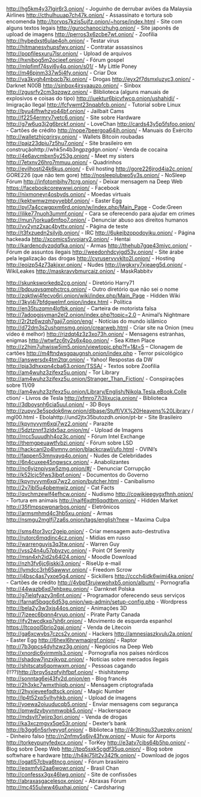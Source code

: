 http://hg5km4y37lgir6r3.onion/ - Joguinho de derrubar aviões da
Malaysia Airlines
http://cthulhuuap7ch47k.onion/ - Assassinato e tortura sob encomenda
http://torvps7kzis5ujfz.onion/~horse/index.html - Site com alguns textos
legais
http://gurochanocizhuhg.onion/ - Site japonês de upload de imagens
http://perros3x6zcbe7wt.onion/ - Zoofilia
http://hybedxst6ulae4oh.onion/ - Testar vírus
http://hitmanesvhupsfwv.onion/ - Contratar assassinos
http://popfilesxuru7lsr.onion/ - Upload de arquivos
http://hxnibog5m2ocjeef.onion/ - Fórum gospel
http://mlpfimf74svi6y4q.onion/s01/ - My Little Poney
http://m46pjnm337w5j4fy.onion/ - Criar Dox
http://va3kvgh4mbqcb7ki.onion/ - Drogas
http://eyx2f7dsmxluzyc3.onion/ - Darknet N00B
http://sinbox4irsyaauzo.onion/ - Sinbox
http://zgusrfv2cm3qzqwz.onion/ - Bliblioteca (alguns manuais de
explosivos e coisas do tipo)
http://iuektur6bicvfwcq.onion/ushahidi/ - Imigração Ilegal
http://fcfywmt23nqabfcb.onion/ - Tutorial sobre Linux
http://byu4ifhwhzyo44bf.onion/ - Jailbait Cams
http://f2254ermrv7vetc6.onion/ - Site sobre Hardware
http://g7w6uq3j2g6brckf.onion/ - LoveChan
http://cards43y5p5fsfoo.onion/ - Cartões de crédito
http://nope7beergoa64ih.onion/ - Manuais do Exército
http://walletzhjcqrirsy.onion/ - Wallets Bitcoin roubadas
http://pajz23dpiu7z5hu7.onion/ - Site brasileiro em construçãohttp://whk5n4b3ngpzgdgn.onion/ - Venda de cocaína
http://4e6avcmbxn5y253g.onion/ - Meet my sisters
http://7etxnv26hro7mmuu.onion/ - Quadrinhos
http://evilhostj24k6kus.onion/ - Evil hosting
http://gore226jrod4ia2c.onion/ GORE226 (que não tem gore)
http://nosleeplubwo5y3s.onion/ - NoSleep Fórum
http://infotombjhy7tcrg.onion/ - Deixar mensagem na Deep Web
https://facebookcorewwwi.onion/ - Facebook
http://nixmoneyr4osbyds.onion/ - Moedas virtuais
http://kektwmwzmpyyebbf.onion/ - Easter Egg
http://pyl7a4ccwgpxm6rd.onion/w/index.php/Main_Page - Code:Green
http://ilike77nuoh3ummf.onion/ - Cara se oferecendo para ajudar em
crimes
http://mun7jorkua6mfpo7.onion/ - Denunciar abuso aos direitos
humanos
http://vv2ynz2xac4byttv.onion/ - Página de teste
http://t3fxzuedn2sjlvjb.onion/ - IRC
http://6ukejbzopodoyiku.onion/ - Página hackeada
http://xcomics5vvoiary2.onion/ - Hentai
http://kardencdyzqdqfka.onion/ - Armas
http://thehub7gqe43miyc.onion/ - Fórum de assuntos ilegais
http://weedonhdcyjgd53y.onion/ - Site árabe pela legalização das drogas
http://cyruservvvklto2l.onion/ - Hosting
http://eoizp54z73akjxxr.onion/ - Nudes
http://jwgkxry7xjeaeg5d.onion/ - WikiLeakes
http://maskravvbmurcaiz.onion/ - MaskRabbitv

http://skunksworkedp2cg.onion/ - Diretório Harry71
http://bdpuqvsqmphctrcs.onion/ - Outro diretório que não sei o nome
http://zqktlwi4fecvo6ri.onion/wiki/index.php/Main_Page - Hidden Wiki
http://3kyl4i7bfdgwelmf.onion/index.html - Política
http://en35tuzqmn4lofbk.onion/ - Carteira de motorista falsa
http://7adopgjsyman2el2.onion/index.php?topic=2.0 – Animal’s
Nightmare http://2r2tz6wzqh7gaji7.onion/eng/ - Notícias do mundo
islâmico
http://d72dm3s2ushqmsmg.onion/crearweb.html - Criar site na Onion
(meu vídeo é melhor)
http://rjzdqt4z3z3xo73h.onion/ - Mensagens estranhas, enigmas
http://wtwfzc6ty2s6x4po.onion/ - Sea Kitten Place
http://z2hjm7uhwisw5jm5.onion/viewtopic.php?f=1&t=5 – Clonagem de
cartões
http://m4ftndwsgqaugnsh.onion/index.php - Terror psicológico
http://answersdx4tm2tqr.onion/ - Yahoo! Respostas da DW
http://pja3dhxxpn4cba63.onion/TSSA/ - Textos sobre Zoofilia
http://am4wuhz3zifexz5u.onion/ - Tor Library
http://am4wuhz3zifexz5u.onion/Stranger_Than_Fiction/ - Conspirações
sobre 11/09
http://am4wuhz3zifexz5u.onion/Library/English/Nikola.Tesla.eBook.Colle
ction/ - Livros de Tesla
http://xfmro77i3lixucja.onion/ - Biblioteca
http://3dboysnh6cia5uul.onion/ - 3D Boys
http://zupyv3e5spdok6nw.onion/dlbase/Stuff/VX%20Heavens%20Library
/ mgl00.html - Ebolahttp://und2jtx35butozdh.onion/pt-br - Site Brasileiro
http://kpynyvym6xqi7wz2.onion/ - Parazite
http://5dztznnf3zldx5az.onion/m/ - Upload de Imagens
http://rrcc5uuudhh4oz3c.onion/ - Fórum Intel Exchange
http://themgpeuawtfvbzi.onion/ - Fórum sobre LSD
http://hackcanl2o4lvmnv.onion/blackcrawl/ufo.html - OVINI’s
http://fappen53mnvayq4o.onion/ - Nudes de Celebridades
http://6n4cuxee45ngwscx.onion/ - Anabolizantes
http://nc6yjznpiysw5zmg.onion/#/ - Denunciar Corrupção
http://k52lcjc5fws3jbqf.onion/ - Documentos do Governo
http://kpynyvym6xqi7wz2.onion/butcher.html - Canibalismo
http://2v7ibl5u4pbemwiz.onion/ - Cat Facts
http://qvchmzewlf4efhcw.onion/ - Nudismo
http://cowikieegygxfhnh.onion/ - Tortura em animais
http://najf6xdtt6qqdtbm.onion/ - Hidden Market
http://35flmpspwpnarbos.onion/ - Eletrônicos
http://armsmhmd4c3hb5xu.onion/ - Armas
http://nsmgu2mglfj7za6s.onion/tags/english?new – Maxima Culpa


http://sms4tor3vcr2geip.onion/ - Criar mensagem auto-destrutiva
http://rutorc6mqdinc4cz.onion/ - Mídias em russo
http://warrenguyis3q3tw.onion/ - Warren Guy
http://vss24n4u57pbvzyc.onion/ - Point Of Serenity
http://msn4xh2id2s64l24.onion/ - Moodle Download
http://nzh3fv6jc6jskki3.onion/ - RiseUp e-mail
http://lymdcc3rh65awwvr.onion/ - Freedom Scrow
http://j4bsc4as7yxoe5g4.onion/ - Sickillers
http://ccch4idk6wimi4ka.onion/ - Cartões de crédito
http://4vbpf3rujwwohxb5.onion/album/ - Pornografia
http://44wazb6xd7ehbxeu.onion/ - Darnknet Polska
http://g7ielqfyazy3n6nt.onion/ - Programador oferecendo seus serviços
http://farnat5bqgc6d53g.onion/wp-admin/setup-config.php - Wordpress
http://bela2y3w3xjs44os.onion/ - Animações 3D
http://7izeec6bqnn4rvuo.onion/ - Pirate Party Canada
http://jfy2twcdkxq7sh6r.onion/ - Movimento de esquerda espanhol
https://ltcpool5brio2gaj.onion/ - Venda de Litecoin
http://ga6xcwvbs7czcs2v.onion/ - Hackers
http://amnesiaszkvulu2a.onion/ - Easter Egg
http://6hexl6hrwmaqjrgf.onion/ - Raptor
http://7b3gpcs4dyhzwz3g.onion/ - Negócios na Deep Web
http://xnordic6virmmls3.onion/ - Pornografia nos países nórdicos
http://shadow7jnzxjkvpz.onion/ - Notícias sobre mercados ilegais
http://shitscats6qomwxm.onion/ - Pessoas cagando (!!??)http://brqy5szqfyjhfbpf.onion/ - thishitstemp
http://sonntag6ej43fv2d.onion/en - Blog francês
http://2h3xkc7wmxthijqb.onion/ - Mensagem criptografada
http://2hyxjeveefqdtsck.onion/ - Magic Number
http://lp4t52xp5vlhyhkb.onion/ - Upload de imagens
http://yoewa2oiuuducqb5.onion/ - Enviar mensagens com segurança
http://pmwdzvbyvnmwobk5.onion/ - Hackerspace
http://mdsylt7wjirp3orj.onion/ - Venda de drogas
http://ka3xczmgvx5qe53r.onion/ - Dexter’s bank
http://b3gg6n5srlyeyyqf.onion/ - Biblioteca
http://4r3tjnqu32uezqkv.onion/ - Dinheiro falso
http://n2nfmy5s6iy43fvw.onion/ - Music for Airports
http://torkeypunyfedxcx.onion/ - TorKey
http://e3atv7cibs64b5hp.onion/ - Blog sobre Deep Web
http://tpq5sxk5cgdf35uq.onion/ - Blog sobre softwhare e hardware
http://h4ikj75lt2v342fk.onion/ - Download de jogos
http://ogatl57cbva6tncg.onion/ - Fórum brasileiro
http://eqxmfvli2aa6wowr.onion/ - Brasil Chan
http://confessx3gx46lwg.onion/ - Site de confissões
http://abraxasgacelesox.onion/ - Abraxas Fórum
http://mc455ulww46uxhaj.onion/ - Cardsharing

